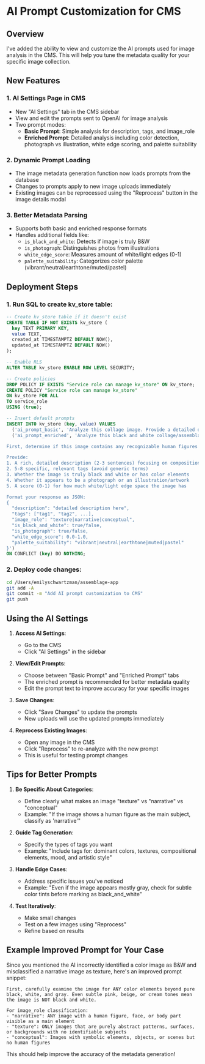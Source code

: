 # AI Prompt Customization for CMS

## Overview
I've added the ability to view and customize the AI prompts used for image analysis in the CMS. This will help you tune the metadata quality for your specific image collection.

## New Features

### 1. AI Settings Page in CMS
- New "AI Settings" tab in the CMS sidebar
- View and edit the prompts sent to OpenAI for image analysis
- Two prompt modes:
  - **Basic Prompt**: Simple analysis for description, tags, and image_role
  - **Enriched Prompt**: Detailed analysis including color detection, photograph vs illustration, white edge scoring, and palette suitability

### 2. Dynamic Prompt Loading
- The image metadata generation function now loads prompts from the database
- Changes to prompts apply to new image uploads immediately
- Existing images can be reprocessed using the "Reprocess" button in the image details modal

### 3. Better Metadata Parsing
- Supports both basic and enriched response formats
- Handles additional fields like:
  - `is_black_and_white`: Detects if image is truly B&W
  - `is_photograph`: Distinguishes photos from illustrations
  - `white_edge_score`: Measures amount of white/light edges (0-1)
  - `palette_suitability`: Categorizes color palette (vibrant/neutral/earthtone/muted/pastel)

## Deployment Steps

### 1. Run SQL to create kv_store table:
```sql
-- Create kv_store table if it doesn't exist
CREATE TABLE IF NOT EXISTS kv_store (
  key TEXT PRIMARY KEY,
  value TEXT,
  created_at TIMESTAMPTZ DEFAULT NOW(),
  updated_at TIMESTAMPTZ DEFAULT NOW()
);

-- Enable RLS
ALTER TABLE kv_store ENABLE ROW LEVEL SECURITY;

-- Create policies
DROP POLICY IF EXISTS "Service role can manage kv_store" ON kv_store;
CREATE POLICY "Service role can manage kv_store" 
ON kv_store FOR ALL 
TO service_role
USING (true);

-- Insert default prompts
INSERT INTO kv_store (key, value) VALUES
  ('ai_prompt_basic', 'Analyze this collage image. Provide a detailed description of its composition, textures, and artistic elements. Also suggest 5 relevant tags that capture its essence and classify it as either "texture", "narrative", or "conceptual" based on its primary visual nature. Format your response as JSON {"description":string, "tags":string[], "image_role":string}'),
  ('ai_prompt_enriched', 'Analyze this black and white collage/assemblage image in detail.

First, determine if this image contains any recognizable human figures or faces in the foreground or as primary subjects. If yes, classify as "narrative". If the image is primarily abstract patterns, textures, or backgrounds without clear subjects, classify as "texture". If it contains symbolic or metaphorical elements but no clear human subjects, classify as "conceptual".

Provide:
1. A rich, detailed description (2-3 sentences) focusing on composition, visual elements, and artistic qualities
2. 5-8 specific, relevant tags (avoid generic terms)
3. Whether the image is truly black and white or has color elements
4. Whether it appears to be a photograph or an illustration/artwork
5. A score (0-1) for how much white/light edge space the image has

Format your response as JSON:
{
  "description": "detailed description here",
  "tags": ["tag1", "tag2", ...],
  "image_role": "texture|narrative|conceptual",
  "is_black_and_white": true/false,
  "is_photograph": true/false,
  "white_edge_score": 0.0-1.0,
  "palette_suitability": "vibrant|neutral|earthtone|muted|pastel"
}')
ON CONFLICT (key) DO NOTHING;
```

### 2. Deploy code changes:
```bash
cd /Users/emilyschwartzman/assemblage-app
git add -A
git commit -m "Add AI prompt customization to CMS"
git push
```

## Using the AI Settings

1. **Access AI Settings**:
   - Go to the CMS
   - Click "AI Settings" in the sidebar

2. **View/Edit Prompts**:
   - Choose between "Basic Prompt" and "Enriched Prompt" tabs
   - The enriched prompt is recommended for better metadata quality
   - Edit the prompt text to improve accuracy for your specific images

3. **Save Changes**:
   - Click "Save Changes" to update the prompts
   - New uploads will use the updated prompts immediately

4. **Reprocess Existing Images**:
   - Open any image in the CMS
   - Click "Reprocess" to re-analyze with the new prompt
   - This is useful for testing prompt changes

## Tips for Better Prompts

1. **Be Specific About Categories**:
   - Define clearly what makes an image "texture" vs "narrative" vs "conceptual"
   - Example: "If the image shows a human figure as the main subject, classify as 'narrative'"

2. **Guide Tag Generation**:
   - Specify the types of tags you want
   - Example: "Include tags for: dominant colors, textures, compositional elements, mood, and artistic style"

3. **Handle Edge Cases**:
   - Address specific issues you've noticed
   - Example: "Even if the image appears mostly gray, check for subtle color tints before marking as black_and_white"

4. **Test Iteratively**:
   - Make small changes
   - Test on a few images using "Reprocess"
   - Refine based on results

## Example Improved Prompt for Your Case

Since you mentioned the AI incorrectly identified a color image as B&W and misclassified a narrative image as texture, here's an improved prompt snippet:

```
First, carefully examine the image for ANY color elements beyond pure black, white, and gray. Even subtle pink, beige, or cream tones mean the image is NOT black and white.

For image_role classification:
- "narrative": ANY image with a human figure, face, or body part visible as a main element
- "texture": ONLY images that are purely abstract patterns, surfaces, or backgrounds with no identifiable subjects
- "conceptual": Images with symbolic elements, objects, or scenes but no human figures
```

This should help improve the accuracy of the metadata generation!
